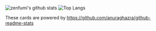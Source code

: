 ![zenfumi's github stats](https://github-readme-stats.vercel.app/api?username=zenfumi&count_private=true&show_icons=true&theme=radical)
![Top Langs](https://github-readme-stats.vercel.app/api/top-langs/?username=zenfumi&theme=radical)

These cards are powered by https://github.com/anuraghazra/github-readme-stats
